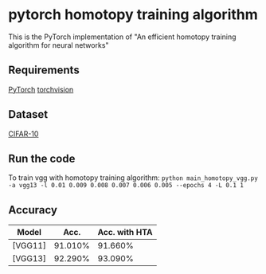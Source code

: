 # pytorch homotopy training algorithm
This is the PyTorch implementation of "An efficient homotopy training algorithm for neural networks"

## Requirements
[PyTorch](https://github.com/pytorch/pytorch)
[torchvision](https://github.com/pytorch/vision)

## Dataset
[CIFAR-10](https://www.cs.toronto.edu/~kriz/cifar.html)

## Run the code
To train vgg with homotopy training algorithm:
`python main_homotopy_vgg.py -a vgg13 -l 0.01 0.009 0.008 0.007 0.006 0.005 --epochs 4 -L 0.1 1`


## Accuracy
| Model            | Acc.        |  Acc. with HTA  |
| ---------------- | ----------- | ----------------|
| [VGG11]          | 91.010%     | 91.660%         | 
| [VGG13]          | 92.290%     | 93.090%         |
